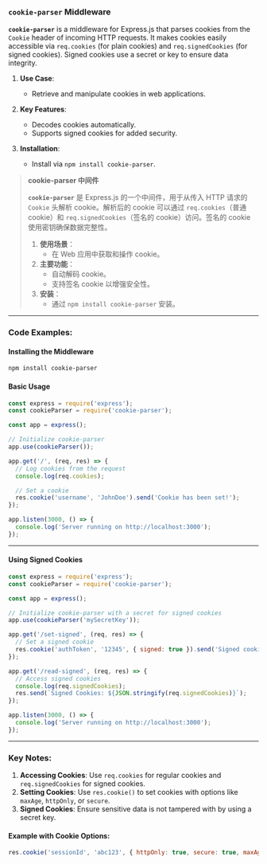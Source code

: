 ### `cookie-parser` Middleware  

**`cookie-parser`** is a middleware for Express.js that parses cookies from the `Cookie` header of incoming HTTP requests. It makes cookies easily accessible via `req.cookies` (for plain cookies) and `req.signedCookies` (for signed cookies). Signed cookies use a secret or key to ensure data integrity.  

1. **Use Case**:  
   - Retrieve and manipulate cookies in web applications.  

2. **Key Features**:  
   - Decodes cookies automatically.  
   - Supports signed cookies for added security.  

3. **Installation**:  
   - Install via `npm install cookie-parser`.  

> **cookie-parser 中间件**  
>
> <audio src="C:\Users\10691\Downloads\`cookie-parser`.mp3"></audio>
>
> **`cookie-parser`** 是 Express.js 的一个中间件，用于从传入 HTTP 请求的 `Cookie` 头解析 cookie。解析后的 cookie 可以通过 `req.cookies`（普通 cookie）和 `req.signedCookies`（签名的 cookie）访问。签名的 cookie 使用密钥确保数据完整性。  
>
> 1. **使用场景**：  
>    - 在 Web 应用中获取和操作 cookie。  
> 2. **主要功能**：  
>    - 自动解码 cookie。  
>    - 支持签名 cookie 以增强安全性。  
> 3. **安装**：  
>    - 通过 `npm install cookie-parser` 安装。  

---

### Code Examples:

#### **Installing the Middleware**
```bash
npm install cookie-parser
```

#### **Basic Usage**

<audio src="C:\Users\10691\Downloads\这段代码展示了如何使用 `co.mp3"></audio>

```javascript
const express = require('express');
const cookieParser = require('cookie-parser');

const app = express();

// Initialize cookie-parser
app.use(cookieParser());

app.get('/', (req, res) => {
  // Log cookies from the request
  console.log(req.cookies);

  // Set a cookie
  res.cookie('username', 'JohnDoe').send('Cookie has been set!');
});

app.listen(3000, () => {
  console.log('Server running on http://localhost:3000');
});
```

---

#### **Using Signed Cookies**

<audio src="C:\Users\10691\Downloads\这段代码展示了如何使用 `co (1).mp3"></audio>

```javascript
const express = require('express');
const cookieParser = require('cookie-parser');

const app = express();

// Initialize cookie-parser with a secret for signed cookies
app.use(cookieParser('mySecretKey'));

app.get('/set-signed', (req, res) => {
  // Set a signed cookie
  res.cookie('authToken', '12345', { signed: true }).send('Signed cookie set!');
});

app.get('/read-signed', (req, res) => {
  // Access signed cookies
  console.log(req.signedCookies);
  res.send(`Signed Cookies: ${JSON.stringify(req.signedCookies)}`);
});

app.listen(3000, () => {
  console.log('Server running on http://localhost:3000');
});
```

---

### Key Notes:  
1. **Accessing Cookies**: Use `req.cookies` for regular cookies and `req.signedCookies` for signed cookies.  
2. **Setting Cookies**: Use `res.cookie()` to set cookies with options like `maxAge`, `httpOnly`, or `secure`.  
3. **Signed Cookies**: Ensure sensitive data is not tampered with by using a secret key.  

#### Example with Cookie Options:
```javascript
res.cookie('sessionId', 'abc123', { httpOnly: true, secure: true, maxAge: 3600000 });
```